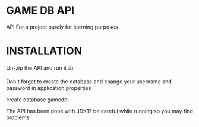 # GAME DB API

API For a project purely for learning purposes

# INSTALLATION

Un-zip the API and run it 👍

Don't forget to create the database and change your username and password in application.properties

create database gamedb;

The API has been done with JDK17 be careful while running so you may find problems
